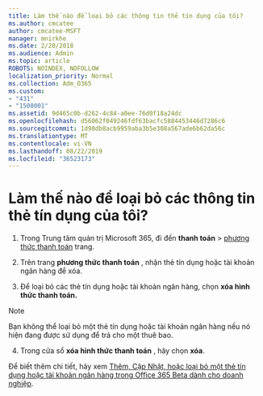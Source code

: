 ```yaml
---
title: Làm thế nào để loại bỏ các thông tin thẻ tín dụng của tôi?
ms.author: cmcatee
author: cmcatee-MSFT
manager: mnirkhe
ms.date: 2/20/2018
ms.audience: Admin
ms.topic: article
ROBOTS: NOINDEX, NOFOLLOW
localization_priority: Normal
ms.collection: Adm_O365
ms.custom:
- "431"
- "1500001"
ms.assetid: 9d465c0b-d262-4c84-a0ee-76d0f18a24dc
ms.openlocfilehash: d56062f049246fdf63bacfc5884453446d7286c6
ms.sourcegitcommit: 1d98db8acb9959aba3b5e308a567ade6b62da56c
ms.translationtype: MT
ms.contentlocale: vi-VN
ms.lasthandoff: 08/22/2019
ms.locfileid: "36523173"
---
```

# <a name="how-do-i-remove-my-credit-card-information"></a>Làm thế nào để loại bỏ các thông tin thẻ tín dụng của tôi?

1. Trong Trung tâm quản trị Microsoft 365, đi đến **thanh toán** \> [phương thức thanh toán](https://go.microsoft.com/fwlink/p/?linkid=2018806) trang.

2. Trên trang **phương thức thanh toán** , nhận thẻ tín dụng hoặc tài khoản ngân hàng để xóa.

3. Để loại bỏ các thẻ tín dụng hoặc tài khoản ngân hàng, chọn **xóa hình thức thanh toán.**

> [!NOTE]
> Bạn không thể loại bỏ một thẻ tín dụng hoặc tài khoản ngân hàng nếu nó hiện đang được sử dụng để trả cho một thuê bao.

4. Trong cửa sổ **xóa hình thức thanh toán** , hãy chọn **xóa**.

Để biết thêm chi tiết, hãy xem [Thêm, Cập Nhật, hoặc loại bỏ một thẻ tín dụng hoặc tài khoản ngân hàng trong Office 365 Beta dành cho doanh nghiệp](https://docs.microsoft.com/office365/admin/subscriptions-and-billing/add-update-or-remove-credit-card-or-bank-account).
